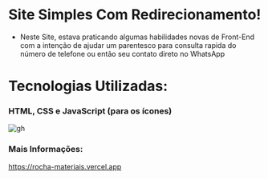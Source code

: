 # Site Simples Com Redirecionamento!

-  Neste Site, estava praticando algumas habilidades novas de Front-End com a intenção de ajudar um parentesco para consulta rapida do número de telefone ou então seu contato direto no WhatsApp 

# Tecnologias Utilizadas:

### HTML, CSS e JavaScript (para os ícones)
![gh](https://github.com/TFleeks/Rocha_Materiais/assets/172528140/933ce79f-2774-4e4d-8167-54e2ff23df49)

### Mais Informações:
  https://rocha-materiais.vercel.app

